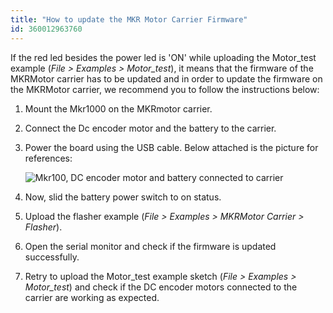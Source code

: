 ```yaml
---
title: "How to update the MKR Motor Carrier Firmware"
id: 360012963760
---
```


If the red led besides the power led is 'ON' while uploading the Motor_test example (_File > Examples > Motor_test_), it means that the firmware of the MKRMotor carrier has to be updated and in order to update the firmware on the MKRMotor carrier, we recommend you to follow the instructions below:

1. Mount the Mkr1000 on the MKRmotor carrier.
2. Connect the Dc encoder motor and the battery to the carrier.
3. Power the board using the USB cable. Below attached is the picture for references:

   ![Mkr100, DC encoder motor and battery connected to carrier](img/AEK_UpdateMKREMotorCarrier1.png)

4. Now, slid the battery power switch to on status.
5. Upload the flasher example (_File > Examples > MKRMotor Carrier > Flasher_).
6. Open the serial monitor and check if the firmware is updated successfully.
7. Retry to upload the Motor_test example sketch (_File > Examples > Motor_test_) and check if the DC encoder motors connected to the carrier are working as expected.
